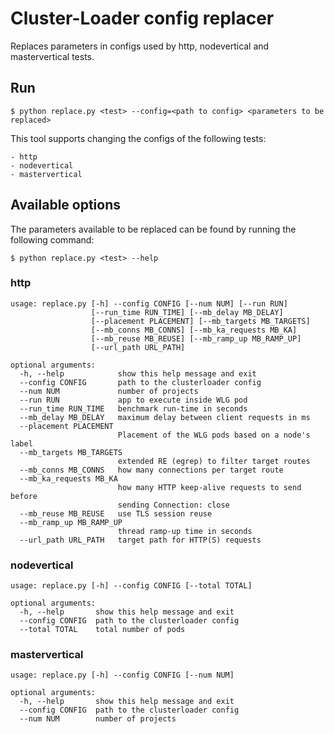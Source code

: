 # Cluster-Loader config replacer
Replaces parameters in configs used by http, nodevertical and mastervertical tests.

## Run
```
$ python replace.py <test> --config=<path to config> <parameters to be replaced>
```

This tool supports changing the configs of the following tests:
```
- http
- nodevertical
- mastervertical
```

## Available options
The parameters available to be replaced can be found by running the following command:
```
$ python replace.py <test> --help
```
### http
```
usage: replace.py [-h] --config CONFIG [--num NUM] [--run RUN]
                  [--run_time RUN_TIME] [--mb_delay MB_DELAY]
                  [--placement PLACEMENT] [--mb_targets MB_TARGETS]
                  [--mb_conns MB_CONNS] [--mb_ka_requests MB_KA]
                  [--mb_reuse MB_REUSE] [--mb_ramp_up MB_RAMP_UP]
                  [--url_path URL_PATH]

optional arguments:
  -h, --help            show this help message and exit
  --config CONFIG       path to the clusterloader config
  --num NUM             number of projects
  --run RUN             app to execute inside WLG pod
  --run_time RUN_TIME   benchmark run-time in seconds
  --mb_delay MB_DELAY   maximum delay between client requests in ms
  --placement PLACEMENT
                        Placement of the WLG pods based on a node's label
  --mb_targets MB_TARGETS
                        extended RE (egrep) to filter target routes
  --mb_conns MB_CONNS   how many connections per target route
  --mb_ka_requests MB_KA
                        how many HTTP keep-alive requests to send before
                        sending Connection: close
  --mb_reuse MB_REUSE   use TLS session reuse
  --mb_ramp_up MB_RAMP_UP
                        thread ramp-up time in seconds
  --url_path URL_PATH   target path for HTTP(S) requests
```

### nodevertical
```
usage: replace.py [-h] --config CONFIG [--total TOTAL]

optional arguments:
  -h, --help       show this help message and exit
  --config CONFIG  path to the clusterloader config
  --total TOTAL    total number of pods
```

### mastervertical
```
usage: replace.py [-h] --config CONFIG [--num NUM]

optional arguments:
  -h, --help       show this help message and exit
  --config CONFIG  path to the clusterloader config
  --num NUM        number of projects
```
